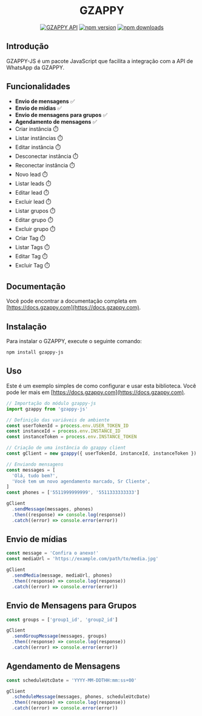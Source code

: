 <div align="center">
    <h1>GZAPPY</h1>
    <a href="https://gzappy.com"><img src="https://img.shields.io/badge/GZAPPY-API-blue" alt="GZAPPY API" /></a>
    <a href="https://www.npmjs.com/package/gzappy-js"><img src="https://img.shields.io/npm/v/gzappy-js?maxAge=3600" alt="npm version" /></a>
    <a href="https://www.npmjs.com/package/gzappy-js"><img src="https://img.shields.io/npm/dt/gzappy-js?maxAge=3600" alt="npm downloads" /></a>
</div>

## Introdução

GZAPPY-JS é um pacote JavaScript que facilita a integração com a API de WhatsApp da GZAPPY.

## Funcionalidades

- **Envio de mensagens** ✅
- **Envio de mídias** ✅
- **Envio de mensagens para grupos** ✅
- **Agendamento de mensagens** ✅
- Criar instância ⏱️
- Listar instâncias ⏱️
- Editar instância ⏱️
- Desconectar instância ⏱️
- Reconectar instância ⏱️
- Novo lead ⏱️
- Listar leads ⏱️
- Editar lead ⏱️
- Excluir lead ⏱️
- Listar grupos ⏱️
- Editar grupo ⏱️
- Excluir grupo ⏱️
- Criar Tag ⏱️
- Listar Tags ⏱️
- Editar Tag ⏱️
- Excluir Tag ⏱️

## Documentação

Você pode encontrar a documentação completa em [https://docs.gzappy.com](https://docs.gzappy.com).

## Instalação

Para instalar o GZAPPY, execute o seguinte comando:

```bash
npm install gzappy-js
```

## Uso

Este é um exemplo simples de como configurar e usar esta biblioteca. Você pode ler mais em [https://docs.gzappy.com](https://docs.gzappy.com).

```js
// Importação do módulo gzappy-js
import gzappy from 'gzappy-js'

// Definição das variáveis de ambiente
const userTokenId = process.env.USER_TOKEN_ID
const instanceId = process.env.INSTANCE_ID
const instanceToken = process.env.INSTANCE_TOKEN

// Criação de uma instância do gzappy client
const gClient = new gzappy({ userTokenId, instanceId, instanceToken })

// Enviando mensagens
const messages = [
  'Olá, tudo bem?',
  'Você tem um novo agendamento marcado, Sr Cliente',
]
const phones = ['5511999999999', '5511333333333']

gClient
  .sendMessage(messages, phones)
  .then((response) => console.log(response))
  .catch((error) => console.error(error))
```

## Envio de mídias

```js
const message = 'Confira o anexo!'
const mediaUrl = 'https://example.com/path/to/media.jpg'

gClient
  .sendMedia(message, mediaUrl, phones)
  .then((response) => console.log(response))
  .catch((error) => console.error(error))
```

## Envio de Mensagens para Grupos

```js
const groups = ['group1_id', 'group2_id']

gClient
  .sendGroupMessage(messages, groups)
  .then((response) => console.log(response))
  .catch((error) => console.error(error))
```

## Agendamento de Mensagens

```js
const scheduleUtcDate = 'YYYY-MM-DDTHH:mm:ss+00'

gClient
  .scheduleMessage(messages, phones, scheduleUtcDate)
  .then((response) => console.log(response))
  .catch((error) => console.error(error))
```
